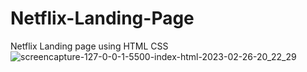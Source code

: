 # Netflix-Landing-Page
Netflix Landing page using HTML CSS
![screencapture-127-0-0-1-5500-index-html-2023-02-26-20_22_29](https://user-images.githubusercontent.com/74142521/221418350-0f1c2ac4-eb35-450d-9b3d-a0750a67e835.png)
